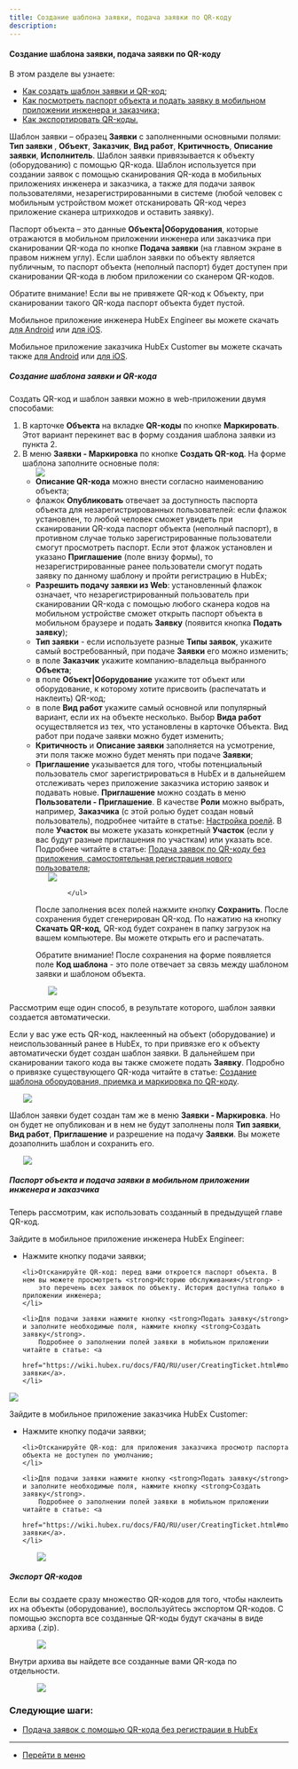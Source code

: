 ```yaml
---
title: Создание шаблона заявки, подача заявки по QR-коду
description:
---
```


#### Создание шаблона заявки, подача заявки по QR-коду
В этом разделе вы узнаете:
<html>
<meta charset="utf-8">
<ul>
    <li><a href="#ticktempl">Как создать шаблон заявки и QR-код;</a></li>
    <li><a href="#passport">Как посмотреть паспорт объекта и подать заявку в мобильном приложении инженера и
        заказчика;</a></li>
    <li><a href="#exportqr">Как экспортировать QR-коды.</a></li>
</ul>
</html>
<body>

<p>Шаблон заявки – образец <strong>Заявки</strong> с заполненными основными полями: <strong>Тип заявки</strong>
    , <strong>Объект</strong>, <strong>Заказчик</strong>, <strong>Вид работ</strong>, <strong>Критичность</strong>,
    <strong>Описание заявки</strong>, <strong>Исполнитель</strong>.
    Шаблон заявки привязывается к объекту (оборудованию) с помощью QR-кода. Шаблон используется при создании заявок с
    помощью
    сканирования QR-кода в мобильных приложениях инженера и заказчика, а также для подачи заявок пользователями,
    незарегистрированными в системе (любой человек с мобильным устройством может отсканировать QR-код через приложение
    сканера штрихкодов и оставить заявку).
</p>

<p>Паспорт объекта – это данные <strong>Объекта|Оборудования</strong>, которые отражаются в мобильном приложении
    инженера или заказчика
    при
    сканировании QR-кода по кнопке <strong>Подача заявки</strong> (на главном экране в правом нижнем углу). Если шаблон
    заявки по объекту
    является публичным, то паспорт объекта (неполный паспорт) будет доступен при сканировании QR-кода в любом приложении со сканером
    QR-кодов.
    </p>
    <p>Обратите внимание! Если вы не привяжете QR-код к Объекту, при сканировании такого QR-кода паспорт объекта будет пустой.</p>

<p>Мобильное приложение инженера HubEx Engineer вы можете скачать <a
        href="https://play.google.com/store/apps/details?id=ru.hubex.engineer">для Android</a> или <a
        href="https://apps.apple.com/ru/app/hubex-%D0%B4%D0%BB%D1%8F-%D1%81%D0%B5%D1%80%D0%B2%D0%B8%D1%81%D0%BD%D0%BE%D0%B9-%D1%81%D0%BB%D1%83%D0%B6%D0%B1%D1%8B/id1386688688">для
    iOS</a>.</p>
<p>Мобильное приложение заказчика HubEx Customer вы можете скачать также <a
        href="https://play.google.com/store/apps/details?id=ru.hubex.customer">для Android</a> или <a
        href="https://apps.apple.com/ru/app/hubex-%D0%B4%D0%BB%D1%8F-%D0%B7%D0%B0%D0%BA%D0%B0%D0%B7%D1%87%D0%B8%D0%BA%D0%B0/id1386631658">для
    iOS</a>. </p>

<h5 id="ticktempl">Cоздание шаблона заявки и QR-кода</h5>
<p>Создать QR-код и шаблон заявки можно в web-приложении двумя способами:
    <ol>
        <li>В карточке <strong>Объекта</strong> на вкладке <strong>QR-коды</strong> по кнопке
            <strong>Маркировать</strong>. Этот вариант перекинет вас в форму создания
            шаблона
            заявки из пункта 2.
        </li>
        <li>В меню <strong>Заявки - Маркировка</strong> по кнопке <strong>Создать QR-код</strong>. На форме шаблона
            заполните основные поля:
            <div>
                <img style="margin: 0 auto; display: block; max-width: 90%;"
                     src="/attachments/images/FAQ/USER/CreatingTickTemplates/TempCreate.jpg"/>
            </div>
            <ul>
                <li><strong>Описание QR-кода</strong> можно внести согласно наименованию объекта;</li>
                <li>флажок <strong>Опубликовать</strong> отвечает за доступность паспорта объекта для
                    незарегистрированных пользователей: если флажок установлен, то любой человек сможет увидеть при
                    сканировании
                    QR-кода паспорт объекта (неполный паспорт), в противном случае
                    только зарегистрированные пользователи смогут просмотреть паспорт. Если этот флажок установлен
                    и
                    указано <strong>Приглашение</strong> (поле внизу формы), то незарегистрированные ранее пользователи
                    смогут подать
                    заявку по
                    данному
                    шаблону и пройти регистрацию в HubEx;
                </li>
                <li><strong>Разрешить подачу заявки из Web</strong>: установленный флажок означает, что
                    незарегистрированный пользователь
                    при
                    сканировании QR-кода с помощью любого сканера кодов на мобильном устройстве сможет открыть паспорт
                    объекта в
                    мобильном
                    браузере и подать <strong>Заявку</strong> (появится кнопка <strong>Подать заявку</strong>);
                </li>
                <li><strong>Тип заявки</strong> - если используете разные <strong>Типы заявок</strong>, укажите самый
                    востребованный, при подаче <strong>Заявки</strong>
                    его можно
                    изменить;                </li>
                <li>в поле <strong>Заказчик</strong> укажите компанию-владельца выбранного <strong>Объекта</strong>;
                </li>
                <li>в поле <strong>Объект|Оборудование</strong> укажите тот объект или оборудование, к которому хотите
                    присвоить
                    (распечатать и
                    наклеить) QR-код;
                </li>
                <li>в поле <strong>Вид работ</strong> укажите самый основной или популярный вариант, если их на объекте
                    несколько. Выбор <strong>Вида работ</strong>
                    осуществляется из тех, что установлены в карточке Объекта. Вид работ при подаче заявки можно будет
                    изменить;
                </li>
                <li><strong>Критичность</strong> и <strong>Описание заявки</strong> заполняется на усмотрение, эти поля
                    также можно будет менять при
                    подаче <strong>Заявки</strong>;
                </li>
                <li><strong>Приглашение</strong> указывается для того, чтобы потенциальный пользователь смог
                    зарегистрироваться в
                    HubEx и в дальнейшем отслеживать через приложение заказчика историю заявок и подавать новые.
                    <strong>Приглашение</strong> можно создать в меню <strong>Пользователи - Приглашение</strong>. В
                    качестве <strong>Роли</strong> можно выбрать,
                    например,
                    <strong>Заказчика</strong> (с этой ролью будет создан новый пользователь), подробнее читайте в
                    статье: <a
                            href="https://wiki.hubex.ru/docs/FAQ/RU/admin/Roles.html">Настройка
                        роелй</a>. В поле <strong>Участок</strong> вы можете указать конкретный <strong>Участок</strong>
                    (если у вас будут разные
                    приглашения по участкам) или указать все. Подробнее читайте в статье: <a
                            href="https://wiki.hubex.ru/docs/FAQ/RU/user/SelfRegister.html">Подача заявок по QR-коду без
                        приложения, самостоятельная регистрация нового пользователя</a>;
                </li>
                <div>
                    <img style="margin: 0 auto; display: block; max-width: 90%;"
                         src="/attachments/images/FAQ/USER/CreatingTickTemplates/Invitation.jpg"/>
                </div>

            </ul>
<p>После заполнения всех полей нажмите кнопку <strong>Сохранить</strong>. После сохранения будет сгенерирован QR-код. По
    нажатию на
    кнопку <strong>Скачать QR-код</strong>, QR-код будет сохранен в папку загрузок на вашем компьютере. Вы можете
    открыть его и
    распечатать.</p>
<p>Обратите внимание! После сохранения на форме появляется поле <strong>Код шаблона</strong> - это поле
    отвечает за связь между шаблоном заявки и шаблоном объекта.</p>
<div>
    <img style="margin: 0 auto; display: block; max-width: 90%;"
         src="/attachments/images/FAQ/USER/CreatingTickTemplates/TempSave.jpg"/>
</div>
</li>
</ol>
</p>

<p>Рассмотрим еще один способ, в результате которого, шаблон заявки создается автоматически.</p>
<p>Если у вас уже есть QR-код, наклеенный на объект (оборудование) и неиспользованный ранее в HubEx, то при привязке
    его к объекту автоматически будет создан шаблон заявки. В дальнейшем при сканировании такого кода вы
    также сможете подать <strong>Заявку</strong>. Подробно о привязке существующего QR-кода читайте в статье: <a
            href="https://wiki.hubex.ru/docs/FAQ/RU/user/CreatingObjTemplates.html#2">Создание шаблона оборудования,
        приемка и маркировка по QR-коду</a>.</p>
<div>
    <img style="margin: 0 auto; display: block; max-width: 90%;"
         src="/attachments/images/FAQ/USER/CreatingTickTemplates/TicketTemp.jpg"/>
</div>
<p>Шаблон заявки будет создан там же в меню <strong>Заявки - Маркировка</strong>. Но он будет не опубликован и в нем не
    будут заполнены
    поля <strong>Тип заявки</strong>, <strong>Вид работ</strong>, <strong>Приглашение</strong> и разрешение на подачу
    <strong>Заявки</strong>. Вы можете дозаполнить шаблон и сохранить
    его.</p>
<div>
    <img style="margin: 0 auto; display: block; max-width: 90%;"
         src="/attachments/images/FAQ/USER/CreatingTickTemplates/TicketTemp2.jpg"/>
</div>

<h5 id="passport">Паспорт объекта и подача заявки в мобильном приложении инженера и заказчика</h5>
<p>Теперь рассмотрим, как использовать созданный в предыдущей главе QR-код.</p>
<p>Зайдите в мобильное приложение инженера HubEx Engineer:</p>
<ul>
    <li>Нажмите кнопку подачи заявки;</li>

    <li>Отсканируйте QR-код: перед вами откроется паспорт объекта. В нем вы можете просмотреть <strong>Историю обслуживания</strong> -
        это перечень всех заявок по объекту. История доступна только в приложении инженера;
    </li>

    <li>Для подачи заявки нажмите кнопку <strong>Подать заявку</strong> и заполните необходимые поля, нажмите кнопку <strong>Создать заявку</strong>.
        Подробнее о заполнении полей заявки в мобильном приложении читайте в статье: <a
                href="https://wiki.hubex.ru/docs/FAQ/RU/user/CreatingTicket.html#mobticket">Создание заявки</a>.
    </li>
</ul>
<div>
    <img style="margin: 0 auto; display: block; max-width: 100%;"
         src="/attachments/images/FAQ/USER/CreatingTickTemplates/MobEngineer.jpg"/>
</div>

<p>Зайдите в мобильное приложение заказчика HubEx Customer:</p>
<ul>
    <li>Нажмите кнопку подачи заявки;</li>

    <li>Отсканируйте QR-код: для приложения заказчика просмотр паспорта объекта не доступен по умолчанию;
    </li>

    <li>Для подачи заявки нажмите кнопку <strong>Подать заявку</strong> и заполните необходимые поля, нажмите кнопку <strong>Создать заявку</strong>.
        Подробнее о заполнении полей заявки в мобильном приложении читайте в статье: <a
                href="https://wiki.hubex.ru/docs/FAQ/RU/user/CreatingTicket.html#mobticket">Создание заявки</a>.
    </li>
</ul>
<div>
    <img style="margin: 0 auto; display: block; max-width: 80%;"
         src="/attachments/images/FAQ/USER/CreatingTickTemplates/MobCustomer.jpg"/>
</div>

<h5 id="exportqr">Экспорт QR-кодов</h5>
<p>Если вы создаете сразу множество QR-кодов для того, чтобы наклеить их на объекты (оборудование), воспользуйтесь
    экспортом QR-кодов. С помощью экспорта все созданные QR-коды будут скачаны в виде архива (.zip).</p>
<div>
    <img style="margin: 0 auto; display: block; max-width: 80%;"
         src="/attachments/images/FAQ/USER/CreatingTickTemplates/Export.jpg"/>
</div>
<p>Внутри архива вы
    найдете все созданные вами QR-кода по отдельности.</p>
<div>
    <img style="margin: 0 auto; display: block; max-width: 80%;"
         src="/attachments/images/FAQ/USER/CreatingTickTemplates/Export2.jpg"/>
</div>
</body>

### Следующие шаги:
- [Подача заявок с помощью QR-кода без регистрации в HubEx](./HowToMakePassport.md)


___
- [Перейти в меню](http://wiki.hubex.ru)
